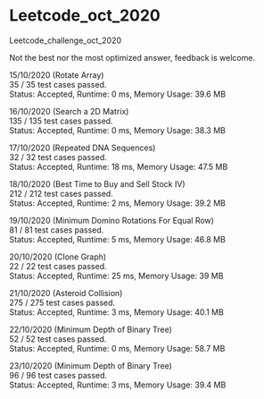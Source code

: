 # Leetcode_oct_2020
Leetcode_challenge_oct_2020

Not the best nor the most optimized answer, feedback is welcome.


15/10/2020 (Rotate Array) \
35 / 35 test cases passed.\
Status: Accepted, Runtime: 0 ms, Memory Usage: 39.6 MB 

16/10/2020 (Search a 2D Matrix) \
135 / 135 test cases passed.\
Status: Accepted, Runtime: 0 ms, Memory Usage: 38.3 MB

17/10/2020 (Repeated DNA Sequences) \
32 / 32 test cases passed.\
Status: Accepted, Runtime: 18 ms, Memory Usage: 47.5 MB

18/10/2020 (Best Time to Buy and Sell Stock IV) \
212 / 212 test cases passed.\
Status: Accepted, Runtime: 2 ms, Memory Usage: 39.2 MB

19/10/2020 (Minimum Domino Rotations For Equal Row) \
81 / 81 test cases passed.\
Status: Accepted, Runtime: 5 ms, Memory Usage: 46.8 MB

20/10/2020 (Clone Graph) \
22 / 22 test cases passed.\
Status: Accepted, Runtime: 25 ms, Memory Usage: 39 MB

21/10/2020 (Asteroid Collision) \
275 / 275 test cases passed.\
Status: Accepted, Runtime: 3 ms, Memory Usage: 40.1 MB

22/10/2020 (Minimum Depth of Binary Tree) \
52 / 52 test cases passed.\
Status: Accepted, Runtime: 0 ms, Memory Usage: 58.7 MB

23/10/2020 (Minimum Depth of Binary Tree) \
96 / 96 test cases passed.\
Status: Accepted, Runtime: 3 ms, Memory Usage: 39.4 MB


